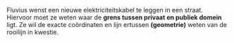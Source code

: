 Fluvius wenst een nieuwe elektriciteitskabel te leggen in een straat. 
Hiervoor moet ze weten waar de **grens tussen privaat en publiek domein** ligt. 
Ze wil de exacte coördinaten en lijn ertussen **(geometrie)** weten van de rooilijn in kwestie. 
